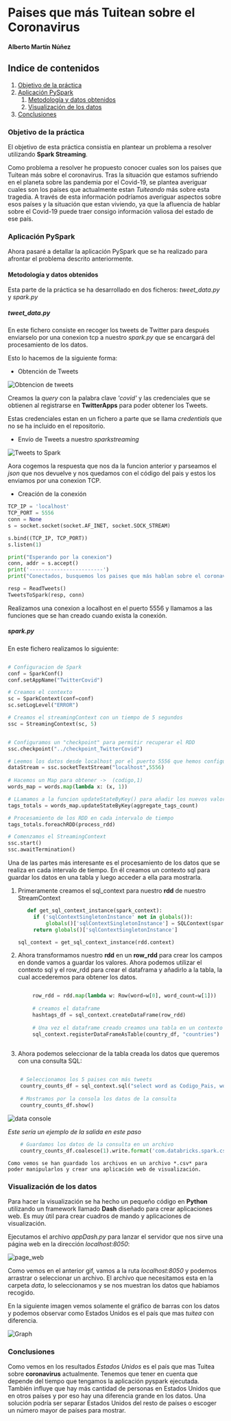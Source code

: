 # Paises que más Tuitean sobre el Coronavirus


#### Alberto Martín Núñez

## Indice de contenidos

1. [Objetivo de la práctica](#id1)
2. [Aplicación PySpark](#id2)
    1. [Metodología y datos obtenidos](#id2.1)
    2. [Visualización de los datos](#id2.2)
3. [Conclusiones](#id4)


### Objetivo de la práctica <a name="id1"></a>

El objetivo de esta práctica consistía en plantear un problema a resolver utilizando **Spark Streaming**.

Como problema a resolver he propuesto conocer cuales son los paises que Tuitean más sobre el coronavirus. Tras la situación que estamos sufriendo en el planeta sobre las pandemia por el Covid-19, se plantea averiguar cuales son los países que actualmente estan *Tuiteando* más sobre esta tragedia. A través de esta información podríamos averiguar aspectos sobre esos países y la situación que estan viviendo, ya que la afluencia de hablar sobre el Covid-19 puede traer consigo información valiosa del estado de ese país.

### Aplicación PySpark <a name="id2"></a>

Ahora pasaré a detallar la aplicación PySpark que se ha realizado para afrontar el problema descrito anteriormente.

#### Metodología y datos obtenidos <a name="id2.1"></a>

Esta parte de la práctica se ha desarrollado en dos ficheros: *tweet_data.py* y *spark.py*

##### tweet_data.py

En este fichero consiste en recoger los tweets de Twitter para después enviarselo por una conexion tcp a nuestro *spark.py* que se encargará del procesamiento de los datos.

Esto lo hacemos de la siguiente forma:

- Obtención de Tweets
  
![Obtencion de tweets](img/tweets.jpeg)

Creamos la *query* con la palabra clave *'covid'* y las credenciales que se obtienen al registrarse en **TwitterApps** para poder obtener los Tweets.

Estas credenciales estan en un fichero a parte que se llama *credentials* que no se ha incluido en el repositorio.

- Envío de Tweets a nuestro *sparkstreaming*
  
![Tweets to Spark](img/tweet_spark.jpeg)

Aora cogemos la respuesta que nos da la funcion anterior y parseamos el *json* que nos devuelve y nos quedamos con el código del pais y estos los enviamos por una conexion TCP.

- Creación de la conexión
 
```python
TCP_IP = 'localhost'
TCP_PORT = 5556
conn = None
s = socket.socket(socket.AF_INET, socket.SOCK_STREAM)

s.bind((TCP_IP, TCP_PORT))
s.listen(1)

print("Esperando por la conexion")
conn, addr = s.accept()
print('------------------------')
print("Conectados, busquemos los paises que más hablan sobre el coronavirus")

resp = ReadTweets()
TweetsToSpark(resp, conn)

```

Realizamos una conexion a localhost en el puerto 5556 y llamamos a las funciones que se han creado cuando exista la conexión.

##### spark.py

En este fichero realizamos lo siguiente:

```python

# Configuracion de Spark
conf = SparkConf()
conf.setAppName("TwitterCovid")

# Creamos el contexto
sc = SparkContext(conf=conf)
sc.setLogLevel("ERROR")

# Creamos el streamingContext con un tiempo de 5 segundos
ssc = StreamingContext(sc, 5)


# Configuramos un "checkpoint" para permitir recuperar el RDD
ssc.checkpoint("../checkpoint_TwitterCovid")

# Leemos los datos desde localhost por el puerto 5556 que hemos configurado tambien en el fichero "tweet_data.py"
dataStream = ssc.socketTextStream("localhost",5556)
  
# Hacemos un Map para obtener ->  (codigo,1)
words_map = words.map(lambda x: (x, 1)) 

# LLamamos a la funcion updateStateByKey() para añadir los nuevos valores que vamos obteniendo
tags_totals = words_map.updateStateByKey(aggregate_tags_count)

# Procesamiento de los RDD en cada intervalo de tiempo
tags_totals.foreachRDD(process_rdd)

# Comenzamos el StreamingContext
ssc.start()
ssc.awaitTermination()
```

Una de las partes más interesante es el procesamiento de los datos que se realiza en cada intervalo de tiempo. En él creamos un contexto sql para guardar los datos en una tabla y luego acceder a ella para mostrarla.

1. Primeramente creamos el sql_context para nuestro **rdd** de nuestro StreamContext
   
   ```python
      def get_sql_context_instance(spark_context):
        if ('sqlContextSingletonInstance' not in globals()):
            globals()['sqlContextSingletonInstance'] = SQLContext(spark_context)
        return globals()['sqlContextSingletonInstance']

   sql_context = get_sql_context_instance(rdd.context)


    ```

2. Ahora transformamos nuestro **rdd** en un **row_rdd** para crear los campos en donde vamos a guardar los valores. Ahora podemos utilizar el contexto sql y el row_rdd para crear el dataframa y añadirlo a la tabla, la cual accederemos para obtener los datos.

```python

        row_rdd = rdd.map(lambda w: Row(word=w[0], word_count=w[1]))
        
        # creamos el dataframe
        hashtags_df = sql_context.createDataFrame(row_rdd)
        
        # Una vez el dataframe creado creamos una tabla en un contexto sql con un nombre especifico
        sql_context.registerDataFrameAsTable(country_df, "countries")
      

```
3. Ahora podemos seleccionar de la tabla creada los datos que queremos con una consulta SQL:

```python

    # Seleccionamos los 5 paises con más tweets  
    country_counts_df = sql_context.sql("select word as Codigo_Pais, word_count as Num_Tweets from countries where word like 'Code-%'order by word_count desc limit 5")
    
    # Mostramos por la consola los datos de la consulta
    country_counts_df.show()
```

![data console](img/data_console.jpeg)

*Este sería un ejemplo de la salida en este paso*

```python    
    # Guardamos los datos de la consulta en un archivo
    country_counts_df.coalesce(1).write.format('com.databricks.spark.csv').mode('overwrite').option("header", "true").csv("/home/alberto/Documentos/Master_informatica/Computacion_en_la_nube/pyspark_twitter/data/country_file.csv")
   ```
    Como vemos se han guardado los archivos en un archivo *.csv* para poder manipularlos y crear una aplicación web de visualización.

### Visualización de los datos <a name="id3"></a>

Para hacer la visualización se ha hecho un pequeño código en **Python** utilizando un framework llamado **Dash** diseñado para crear aplicaciones web. Es muy útil para crear cuadros de mando y aplicaciones de visualización.

Ejecutamos el archivo *appDash.py* para lanzar el servidor que nos sirve una página web en la dirección *localhost:8050*:

![page_web](gif/pyspark.gif)

Como vemos en el anterior gif, vamos a la ruta *localhost:8050* y podemos arrastrar o seleccionar un archivo. El archivo que necesitamos esta en la carpeta *data*, lo seleccionamos y se nos muestran los datos que habiamos recogido. 

En la siguiente imagen vemos solamente el gráfico de barras con los datos y podemos observar como Estados Unidos es el país que mas *tuitea* con diferencia.

![Graph](img/data_bar.jpeg)


### Conclusiones <a name="id4"></a>

Como vemos en los resultados *Estados Unidos* es el país que mas Tuitea sobre **coronavirus** actualmente. Tenemos que tener en cuenta que depende del tiempo que tengamos la aplicación pyspark ejecutada. También influye que hay más cantidad de personas en Estados Unidos que en otros países y por eso hay una diferencia grande en los datos. Una solución podría ser separar Estados Unidos del resto de países o escoger un número mayor de países para mostrar.
